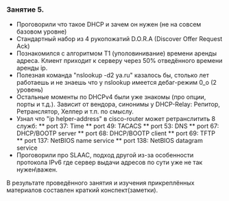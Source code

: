 ### Занятие 5.

* Проговорили что такое DHCP и зачем он нужен (не на совсем базовом уровне)
* Стандартный набор из 4 рукопожатий D.O.R.A (Discover Offer Request Ack)
* Познакомился с алгоритмом Т1 (уполовинивание) времени аренды адреса. Клиент приходит к серверу через 50% отведённого времени аренды ip.
* Полезная команда "nslookup -d2 ya.ru" казалось бы, столько лет работаешь и не знаешь что у nslookup имеется дебаг-режим 0_о (2 уровень)
* Остальные моменты по DHCPv4 были уже знакомы (про опции, порты и т.д.). Зависит от вендора, синонимы у DHCP-Relay: Репитор, Ретранслятор, Хелпер и т.п. по смыслу.
* Узнал что "ip helper-address" в cisco-router может ретранслитить 8 служб: 
** port 37: Time
** port 49: TACACS
** port 53: DNS
** port 67: DHCP/BOOTP server 
** port 68: DHCP/BOOTP client 
** port 69: TFTP
** port 137: NetBIOS name service 
** port 138: NetBIOS datagram service
* Проговорили про SLAAC, подход другой из-за особенности протокола IPv6 где сервер выдачи адресов по сути уже не так нужен\важен.

В результате проведённого занятия и изучения прикреплённых материалов составлен краткий конспект(заметки).

